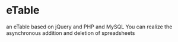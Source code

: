 # eTable
an eTable based on jQuery and PHP and MySQL 
You can realize the asynchronous addition and deletion of spreadsheets

